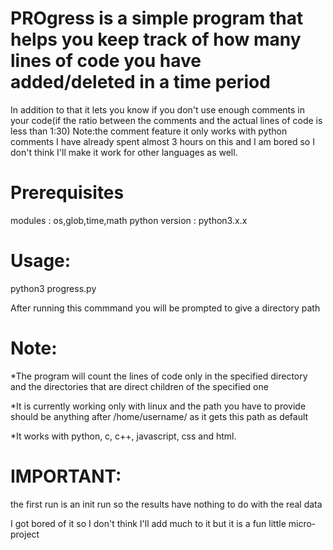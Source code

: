 # PROgress is a simple program that helps you keep track of how many lines of code you have added/deleted in a time period

In addition to that it lets you know if you don't use enough comments in your code(if the ratio between the comments and the actual lines of code is less than 1:30)
Note:the comment feature it only works with python comments I have already spent almost 3 hours on this and I am bored so I don't think I'll make it work for other languages as well.

# Prerequisites
modules : os,glob,time,math
python version : python3.x.x


# Usage:
python3 progress.py

After running this commmand you will be prompted to give a directory path

# Note: 
*The program will count the lines of code only in the specified directory and the directories that are direct children of the specified one

*It is currently working only with linux and the path you have to provide should be anything after /home/username/ as it gets this path as default

*It works with python, c, c++, javascript, css and html.



# IMPORTANT: 
the first run is an init run so the results have nothing to do with the real data



I got bored of it so I don't think I'll add much to it but it is a fun little micro-project
